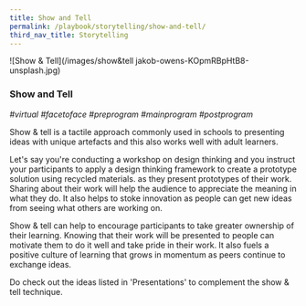 ```yaml
---
title: Show and Tell 
permalink: /playbook/storytelling/show-and-tell/
third_nav_title: Storytelling
---
```

![Show & Tell](/images/show&tell jakob-owens-KOpmRBpHtB8-unsplash.jpg)

### Show and Tell
*#virtual #facetoface #preprogram #mainprogram #postprogram*

Show & tell is a tactile approach commonly used in schools to presenting ideas with unique artefacts and this also works well with adult learners.

Let's say you're conducting a workshop on design thinking and you instruct your participants to apply a design thinking framework to create a prototype solution using recycled materials. as they present prototypes of their work. Sharing about their work will help the audience to appreciate the meaning in what they do. It also helps to stoke innovation as people can get new ideas from seeing what others are working on. 

Show & tell can help to encourage participants to take greater ownership of their learning. Knowing that their work will be presented to people can motivate them to do it well and take pride in their work. It also fuels a positive culture of learning that grows in momentum as peers continue to exchange ideas.

Do check out the ideas listed in 'Presentations' to complement the show & tell technique. 
